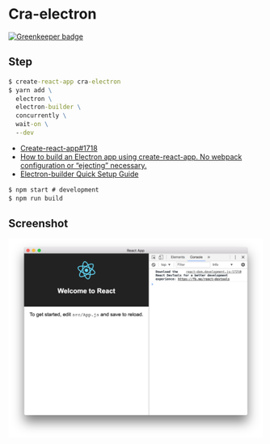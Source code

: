 # Cra-electron

[![Greenkeeper badge](https://badges.greenkeeper.io/evenchange4/cra-electron.svg)](https://greenkeeper.io/)

## Step

```cmd
$ create-react-app cra-electron
$ yarn add \
  electron \
  electron-builder \
  concurrently \
  wait-on \
  --dev
```

- [Create-react-app#1718](https://github.com/facebookincubator/create-react-app/pull/1718)
- [How to build an Electron app using create-react-app. No webpack configuration or “ejecting” necessary.](https://medium.freecodecamp.org/building-an-electron-application-with-create-react-app-97945861647c)
- [Electron-builder Quick Setup Guide](https://github.com/electron-userland/electron-builder#quick-setup-guide)

```cmd
$ npm start # development
$ npm run build
```

## Screenshot

![](./docs/screen.png)